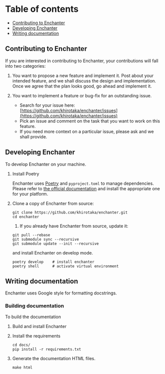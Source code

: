 # Table of contents
*   [Contributing to Enchanter](#Contributing-to-Enchanter)
*   [Developing Enchanter](#Developing-Enchanter)
*   [Writing documentation](#Writing-documentation)

## Contributing to Enchanter
If you are interested in contributing to Enchanter, your contributions will fall into two categories:

1.  You want to propose a new feature and implement it.
Post about your intended feature, and we shall discuss the design and implementation. 
Once we agree that the plan looks good, go ahead and implement it.

2.  You want to implement a feature or bug-fix for an outstanding issue.
    *   Search for your issue here: [https://github.com/khirotaka/enchanter/issues](https://github.com/khirotaka/enchanter/issues)
    *   Pick an issue and comment on the task that you want to work on this feature.
    *   If you need more context on a particular issue, please ask and we shall provide.

## Developing Enchanter
To develop Enchanter on your machine.

1.  Install Poetry

    Enchanter uses [Poetry](https://python-poetry.org) and `pyproject.toml` to manage dependencies.  
    Please refer to [the official documentation](https://python-poetry.org/docs/#installation) and install the appropriate one for your platform.

2.  Clone a copy of Enchanter from source:
    ```shell script
    git clone https://github.com/khirotaka/enchanter.git
    cd enchanter
    ```

    1.  If you already have Enchanter from source, update it:
    ```shell script
    git pull --rebase
    git submodule sync --recursive
    git submodule update --init --recursive
    ```

    and install Enchanter on develop mode.

    ```shell script
    poetry develop    # install enchanter
    poetry shell      # activate virtual environment
    ```

## Writing documentation
Enchanter uses Google style for formatting docstrings. 

### Building documentation
To build the documentation

1.  Build and install Enchanter

2.  Install the requirements

    ```shell script
    cd docs/
    pip install -r requirements.txt
    ```
    
3.  Generate the documentation HTML files.

    ```shell script
    make html
    ```
